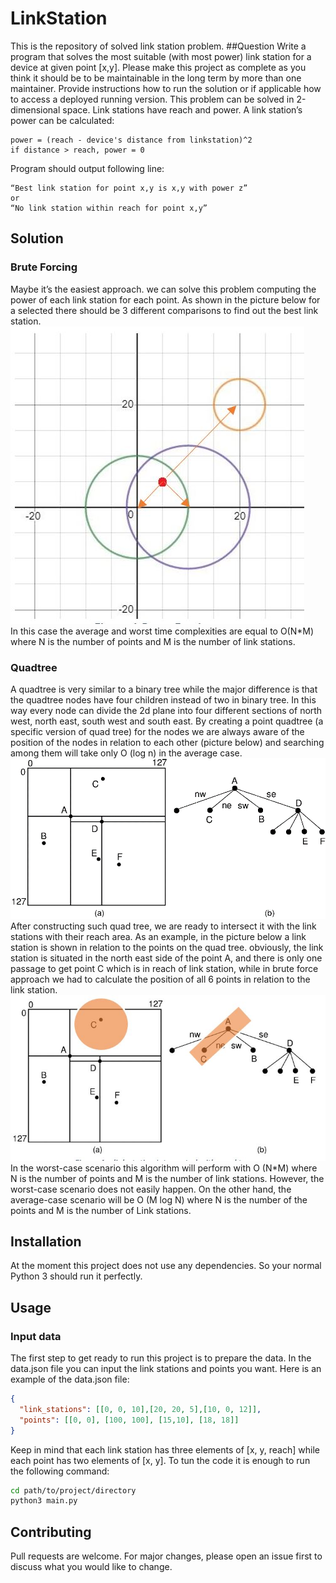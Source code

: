 # LinkStation

This is the repository of solved link station problem.
##Question
Write a program that solves the most suitable (with most power) link station for a device at given point [x,y]. Please make this project as complete as you think it should be to be maintainable in the long term by more than one maintainer. Provide instructions how to run the solution or if applicable how to access a deployed running version. This problem can be solved in 2-dimensional space. Link stations have reach and power. 
A link station’s power can be calculated:
```
power = (reach - device's distance from linkstation)^2
if distance > reach, power = 0
```
Program should output following line:
```
“Best link station for point x,y is x,y with power z”
or
“No link station within reach for point x,y”
```
## Solution
### Brute Forcing
Maybe it’s the easiest approach. we can solve this problem computing the power of each link station for each point. As shown in the picture below for a selected there should be 3 different comparisons to find out the best link station.\
![brute force example](https://github.com/sajjadsalehi/LinkStation/blob/main/pictures/brute-force.JPG?raw=true) \
In this case the average and worst time complexities are equal to O(N*M) where N is the number of points and M is the number of link stations.
### Quadtree
A quadtree is very similar to a binary tree while the major difference is that the quadtree nodes have four children instead of two in binary tree. In this way every node can divide the 2d plane into four different sections of north west, north east, south west and south east. By creating a point quadtree (a specific version of quad tree) for the nodes we are always aware of the position of the nodes in relation to each other (picture below) and searching among them will take only O (log n) in the average case. \
![quadtree example](https://github.com/sajjadsalehi/LinkStation/blob/main/pictures/quadtree.png?raw=true) \
After constructing such quad tree, we are ready to intersect it with the link stations with their reach area. As an example, in the picture below a link station is shown in relation to the points on the quad tree. obviously, the link station is situated in the north east side of the point A, and there is only one passage to get point C which is in reach of link station, while in brute force approach we had to calculate the position of all 6 points in relation to the link station. \
![quadtree with link station combined example](https://github.com/sajjadsalehi/LinkStation/blob/main/pictures/quadtree-linkstation.JPG?raw=true) \
In the worst-case scenario this algorithm will perform with O (N*M) where N is the number of points and M is the number of link stations. However, the worst-case scenario does not easily happen. On the other hand, the average-case scenario will be O (M log N) where N is the number of the points and M is the number of Link stations. 
## Installation

At the moment this project does not use any dependencies. So your normal Python 3 should run it perfectly.

## Usage
### Input data
The first step to get ready to run this project is to prepare the data.
In the data.json file you can input the link stations and points you want.
Here is an example of the data.json file:
```json
{
  "link_stations": [[0, 0, 10],[20, 20, 5],[10, 0, 12]],
  "points": [[0, 0], [100, 100], [15,10], [18, 18]]
}
```
Keep in mind that each link station has three elements of [x, y, reach] while each point has two elements of [x, y].
To tun the code it is enough to run the following command:

```bash
cd path/to/project/directory
python3 main.py
```

## Contributing
Pull requests are welcome. For major changes, please open an issue first to discuss what you would like to change.
